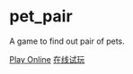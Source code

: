 # pet_pair

A game to find out pair of pets.


[Play Online](https://elliotkhd.github.io/fllk)
[在线试玩](https://elliotkhd.github.io/fllk)